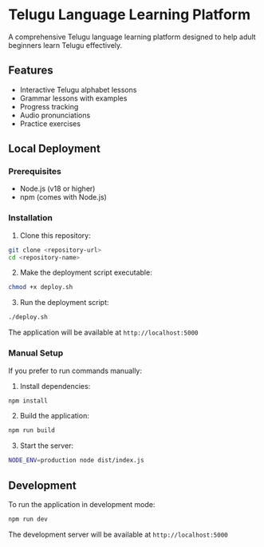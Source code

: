 # Telugu Language Learning Platform

A comprehensive Telugu language learning platform designed to help adult beginners learn Telugu effectively.

## Features

- Interactive Telugu alphabet lessons
- Grammar lessons with examples
- Progress tracking
- Audio pronunciations
- Practice exercises

## Local Deployment

### Prerequisites

- Node.js (v18 or higher)
- npm (comes with Node.js)

### Installation

1. Clone this repository:
```bash
git clone <repository-url>
cd <repository-name>
```

2. Make the deployment script executable:
```bash
chmod +x deploy.sh
```

3. Run the deployment script:
```bash
./deploy.sh
```

The application will be available at `http://localhost:5000`

### Manual Setup

If you prefer to run commands manually:

1. Install dependencies:
```bash
npm install
```

2. Build the application:
```bash
npm run build
```

3. Start the server:
```bash
NODE_ENV=production node dist/index.js
```

## Development

To run the application in development mode:

```bash
npm run dev
```

The development server will be available at `http://localhost:5000`
